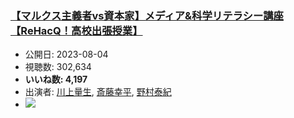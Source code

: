 ### [【マルクス主義者vs資本家】メディア&科学リテラシー講座【ReHacQ！高校出張授業】](https://www.youtube.com/watch?v=N-QvIzuwk8s)
-   公開日: 2023-08-04
-   視聴数: 302,634
-   **いいね数: 4,197**
-   出演者: [川上量生](/rehacq_fan/people/川上量生 "wikilink"), [斎藤幸平](/rehacq_fan/people/斎藤幸平 "wikilink"), [野村泰紀](/rehacq_fan/people/野村泰紀 "wikilink")
- [![](https://img.youtube.com/vi/N-QvIzuwk8s/hqdefault.jpg)](https://www.youtube.com/watch?v=N-QvIzuwk8s)
